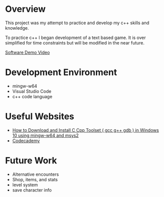 # Overview

This project was my attempt to practice and develop my c++ skills and knowledge. 

To practice c++ I began development of a text based game. It is over simplified for time constraints but will be modified in the near future.

[Software Demo Video](https://youtu.be/oopVdT29PPM)

# Development Environment

* mingw-w64
* Visual Studio Code
* c++ code language

# Useful Websites

* [How to Download and Install C Cpp Toolset ( gcc g++ gdb ) in Windows 10 using mingw-w64 and msys2](https://www.youtube.com/watch?v=0HD0pqVtsmwhttp://url.link.goes.here)
* [Codecademy](https://www.codecademy.com/learn)

# Future Work

* Alternative encounters
* Shop, items, and stats
* level system
* save character info